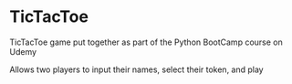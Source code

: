 # TicTacToe
TicTacToe game put together as part of the Python BootCamp course on Udemy

Allows two players to input their names, select their token, and play
